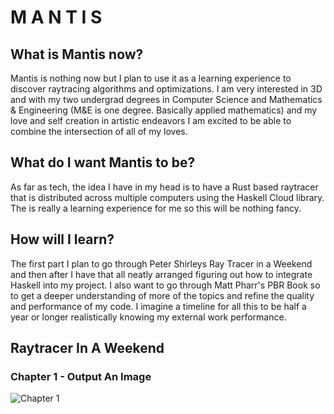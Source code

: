 # M A N T I S

## What is Mantis now?

Mantis is nothing now but I plan to use it as a learning experience to discover raytracing algorithms and optimizations. I am very interested in 3D and with my two undergrad degrees in Computer Science and Mathematics & Engineering (M&E is one degree. Basically applied mathematics) and my love and self creation in artistic endeavors I am excited to be able to combine the intersection of all of my loves.

## What do I want Mantis to be?

As far as tech, the idea I have in my head is to have a Rust based raytracer that is distributed across multiple computers using the Haskell Cloud library. The is really a learning experience for me so this will be nothing fancy.

## How will I learn?

The first part I plan to go through Peter Shirleys Ray Tracer in a Weekend and then after I have that all neatly arranged figuring out how to integrate Haskell into my project. I also want to go through Matt Pharr's PBR Book so to get a deeper understanding of more of the topics and refine the quality and performance of my code. I imagine a timeline for all this to be half a year or longer realistically knowing my external work performance.

## Raytracer In A Weekend

### Chapter 1 - Output An Image

![Chapter 1](https://raw.githubusercontent.com/abrykajlo/mantis/chapter1.png)